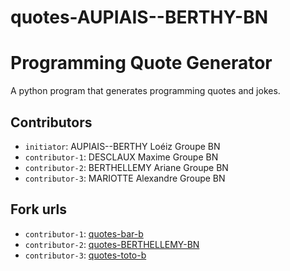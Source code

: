 # quotes-AUPIAIS--BERTHY-BN

# Programming Quote Generator

A python program that generates programming quotes and jokes.

## Contributors
- `initiator`: AUPIAIS--BERTHY Loéiz Groupe BN
- `contributor-1`: DESCLAUX Maxime Groupe BN
- `contributor-2`: BERTHELLEMY Ariane Groupe BN
- `contributor-3`: MARIOTTE Alexandre Groupe BN 

## Fork urls
- `contributor-1`: [quotes-bar-b](url-1)
- `contributor-2`: [quotes-BERTHELLEMY-BN]([url-2](https://github.com/ArianeBerth/quotes-BERTHELLEMY-BN.git))
- `contributor-3`: [quotes-toto-b](url-3)
